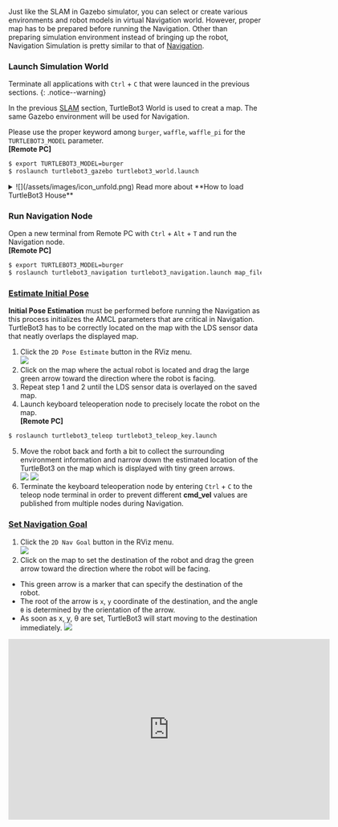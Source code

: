 
Just like the SLAM in Gazebo simulator, you can select or create various environments and robot models in virtual Navigation world. However, proper map has to be prepared before running the Navigation. Other than preparing simulation environment instead of bringing up the robot, Navigation Simulation is pretty similar to that of [Navigation][navigation].  

### Launch Simulation World

Terminate all applications with `Ctrl` + `C` that were launced in the previous sections.
{: .notice--warning}

In the previous [SLAM][slam] section, TurtleBot3 World is used to creat a map. The same Gazebo environment will be used for Navigation.

Please use the proper keyword among `burger`, `waffle`, `waffle_pi` for the `TURTLEBOT3_MODEL` parameter.  
**[Remote PC]**  
```bash
$ export TURTLEBOT3_MODEL=burger
$ roslaunch turtlebot3_gazebo turtlebot3_world.launch
```

<details>
<summary>
![](/assets/images/icon_unfold.png) Read more about **How to load TurtleBot3 House**
</summary>

**[Remote PC]**  
```bash
$ export TURTLEBOT3_MODEL=burger
$ roslaunch turtlebot3_gazebo turtlebot3_house.launch
```
</details>

### Run Navigation Node 
Open a new terminal from Remote PC with `Ctrl` + `Alt` + `T` and run the Navigation node.   
**[Remote PC]**  
```bash
$ export TURTLEBOT3_MODEL=burger
$ roslaunch turtlebot3_navigation turtlebot3_navigation.launch map_file:=$HOME/map.yaml
```

### [Estimate Initial Pose](#estimate-initial-pose)

**Initial Pose Estimation** must be performed before running the Navigation as this process initializes the AMCL parameters that are critical in Navigation. TurtleBot3 has to be correctly located on the map with the LDS sensor data that neatly overlaps the displayed map.

1. Click the `2D Pose Estimate` button in the RViz menu.  
  ![](/assets/images/platform/turtlebot3/navigation/2d_pose_button.png)
2. Click on the map where the actual robot is located and drag the large green arrow toward the direction where the robot is facing.
3. Repeat step 1 and 2 until the LDS sensor data is overlayed on the saved map. 
4. Launch keyboard teleoperation node to precisely locate the robot on the map.  
**[Remote PC]**  
  ```bash
$ roslaunch turtlebot3_teleop turtlebot3_teleop_key.launch
  ```
5. Move the robot back and forth a bit to collect the surrounding environment information and narrow down the estimated location of the TurtleBot3 on the map which is displayed with tiny green arrows.  
![](/assets/images/platform/turtlebot3/navigation/tb3_amcl_particle_01.png)
![](/assets/images/platform/turtlebot3/navigation/tb3_amcl_particle_02.png)
6. Terminate the keyboard teleoperation node by entering `Ctrl` + `C` to the teleop node terminal in order to prevent different **cmd_vel** values are published from multiple nodes during Navigation.


### [Set Navigation Goal](#set-navigation-goal)

1. Click the `2D Nav Goal` button in the RViz menu.    
  ![](/assets/images/platform/turtlebot3/navigation/2d_nav_goal_button.png)
2. Click on the map to set the destination of the robot and drag the green arrow toward the direction where the robot will be facing. 
  - This green arrow is a marker that can specify the destination of the robot. 
  - The root of the arrow is `x`, `y` coordinate of the destination, and the angle `θ` is determined by the orientation of the arrow.
  - As soon as x, y, &theta; are set, TurtleBot3 will start moving to the destination immediately.
  ![](/assets/images/platform/turtlebot3/navigation/2d_nav_goal.png)

<iframe width="640" height="360" src="https://www.youtube.com/embed/VYlMywwYALU" frameborder="0" allowfullscreen></iframe>

[slam]: /docs/en/platform/turtlebot3/slam/#slam
[navigation]: /docs/en/platform/turtlebot3/navigation/#navigation
